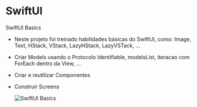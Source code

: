 # SwiftUI
SwiftUI Basics

- Neste projeto foi treinado habilidades básicas do SwiftUI, como: Image, Text, HStack, VStack, LazyHStack, LazyVSTack, ...
- Criar Models usando o Protocolo Identifiable, modelsList, iteracao com ForEach dentro da View, ...
- Criar e reutilizar Componentes
- Construir Screens


  ![SwiftUI Basics](https://github.com/rafaseron/SwiftUI/assets/63885470/c40cfc0b-88c2-4c80-afe2-99e78b2f427b)
